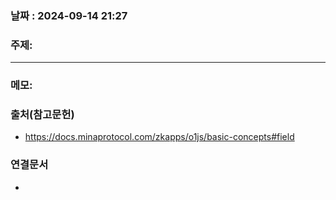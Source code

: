 
### 날짜 : 2024-09-14 21:27

### 주제: 

---
### 메모: 


### 출처(참고문헌)
- https://docs.minaprotocol.com/zkapps/o1js/basic-concepts#field

### 연결문서
-